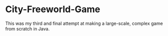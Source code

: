 # City-Freeworld-Game

This was my third and final attempt at making a large-scale, complex game from scratch in Java.
